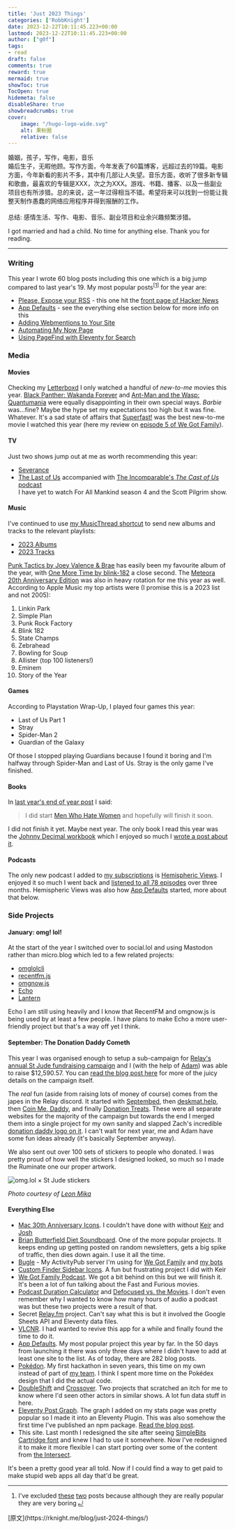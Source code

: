 ```yaml
---
title: 'Just 2023 Things'
categories: ['RobbKnight']
date: 2023-12-22T10:11:45.223+00:00
lastmod: 2023-12-22T10:11:45.223+00:00
author: ["g0f"]
tags:
- read
draft: false 
comments: true
reward: true 
mermaid: true 
showToc: true 
TocOpen: true 
hidemeta: false 
disableShare: true 
showbreadcrumbs: true 
cover:
    image: "/hugo-logo-wide.svg"
    alt: 果粉圈
    relative: false
---
```


<div>

<div> 婚姻，孩子，写作，电影，音乐<br/>
婚后生子，无暇他顾。写作方面，今年发表了60篇博客，远超过去的19篇。电影方面，今年新看的影片不多，其中有几部让人失望。音乐方面，收听了很多新专辑和歌曲，最喜欢的专辑是XXX，次之为XXX。游戏、书籍、播客、以及一些副业项目也有所涉猎。总的来说，这一年过得相当不错。希望将来可以找到一份能让我整天制作愚蠢的网络应用程序并得到报酬的工作。 <br/><br/>总结: 感情生活、写作、电影、音乐、副业项目和业余兴趣频繁涉猎。 <div>
<p>I got married and had a child. No time for anything else. Thank you for reading.</p>
<hr/>
<h3>Writing</h3>
<p>This year I wrote 60 blog posts including this one which is a big jump compared to last year's 19. My most popular posts<sup class="footnote-ref"><a href="https://rknight.me/feed.xml#fn1" id="fnref1">[1]</a></sup> for the year are:</p>
<ul>
<li><a href="https://rknight.me/please-expose-your-rss/">Please, Expose your RSS</a> - this one hit the <a href="https://news.ycombinator.com/item?id=38595855">front page of Hacker News</a></li>
<li><a href="https://rknight.me/app-defaults/">App Defaults</a> - see the everything else section below for more info on this</li>
<li><a href="https://rknight.me//adding-webmentions-to-your-site/">Adding Webmentions to Your Site</a></li>
<li><a href="https://rknight.me//automating-my-now-page/">Automating My Now Page</a></li>
<li><a href="https://rknight.me/using-pagefind-with-eleventy-for-search/">Using PageFind with Eleventy for Search</a></li>
</ul>
<h3>Media</h3>
<h4>Movies</h4>
<p>Checking my <a href="https://letterboxd.com/rknightuk">Letterboxd</a> I only watched a handful of <em>new-to-me</em> movies this year. <a href="https://www.imdb.com/title/tt9114286/">Black Panther: Wakanda Forever</a> and <a href="https://www.imdb.com/title/tt10954600/">Ant-Man and the Wasp: Quantumania</a> were equally disappointing in their own special ways. <em>Barbie</em> was...fine? Maybe the hype set my expectations too high but it was fine. Whatever. It's a sad state of affairs that <a href="https://www.imdb.com/title/tt2933474/">Superfast!</a> was the best new-to-me movie I watched this year (here my review on <a href="https://wegot.family/5/">episode 5 of We Got Family</a>).</p>
<h4>TV</h4>
<p>Just two shows jump out at me as worth recommending this year:</p>
<ul>
<li><a href="https://www.imdb.com/title/tt11280740/">Severance</a></li>
<li><a href="https://www.imdb.com/title/tt3581920/">The Last of Us</a> accompanied with <a href="https://www.theincomparable.com/tcou/">The Incomparable's <em>The Cast of Us</em> podcast</a><br/>
I have yet to watch For All Mankind season 4 and the Scott Pilgrim show.</li>
</ul>
<h4>Music</h4>
<p>I've continued to use <a href="https://rknight.me/add-to-musicthread-shortcut/">my MusicThread shortcut</a> to send new albums and tracks to the relevant playlists:</p>
<ul>
<li><a href="https://musicthread.app/thread/2L6LZz60026Onq3waGuwt7WdJ5x">2023 Albums</a></li>
<li><a href="https://musicthread.app/thread/2L6IuBPKCCo7fsA8SFyXZLirH5W">2023 Tracks</a></li>
</ul>
<p><a href="https://musicthread.app/link/2VIGOGRMFyCta6smxRY0H5jKPQq">Punk Tactics by Joey Valence &amp; Brae</a> has easily been my favourite album of the year, with <a href="https://musicthread.app/link/2X1GTScJIyLzJugjczig4sWFn66">One More Time by blink-182</a> a close second. The <a href="https://musicthread.app/link/2YgZCdX5aTVecEnkxXiVFpnTRaI?share_prompt=1">Meteora 20th Anniversary Edition</a> was also in heavy rotation for me this year as well. According to Apple Music my top artists were (I promise this is a 2023 list and not 2005):</p>
<ol>
<li>Linkin Park</li>
<li>Simple Plan</li>
<li>Punk Rock Factory</li>
<li>Blink 182</li>
<li>State Champs</li>
<li>Zebrahead</li>
<li>Bowling for Soup</li>
<li>Allister (top 100 listeners!)</li>
<li>Eminem</li>
<li>Story of the Year</li>
</ol>
<h4>Games</h4>
<p>According to Playstation Wrap-Up, I played four games this year:</p>
<ul>
<li>Last of Us Part 1</li>
<li>Stray</li>
<li>Spider-Man 2</li>
<li>Guardian of the Galaxy</li>
</ul>
<p>Of those I stopped playing Guardians because I found it boring and I'm halfway through Spider-Man and Last of Us. Stray is the only game I've finished.</p>
<h4>Books</h4>
<p>In <a href="https://rknight.me/just-2022-things/">last year's end of year post</a> I said:</p>
<blockquote>
<p>I did start <a href="https://micro.blog/books/9781728236254">Men Who Hate Women</a> and hopefully will finish it soon.</p>
</blockquote>
<p>I did not finish it yet. Maybe next year. The only book I read this year was the <a href="https://johnnydecimal.com/10-19-concepts/14-build-your-system/14.02-the-decimal-workbook/">Johnny Decimal workbook</a> which I enjoyed so much I <a href="https://rknight.me/using-the-johnny-decimal-system/">wrote a post about it</a>.</p>
<h4>Podcasts</h4>
<p>The only new podcast I added to <a href="http://localhost:8080/podcasts/roll/">my subscriptions</a> is <a href="https://hemisphericviews.com/">Hemispheric Views</a>. I enjoyed it so much I went back and <a href="http://localhost:8080/three-years-of-hemispheric-views-feedback/">listened to all 78 episodes</a> over three months. Hemispheric Views was also how <a href="https://defaults.rknight.me/">App Defaults</a> started, more about that below.</p>
<h3>Side Projects</h3>
<h4>January: omg! lol!</h4>
<p>At the start of the year I switched over to social.lol and using Mastodon rather than micro.blog which led to a few related projects:</p>
<ul>
<li><a href="https://github.com/rknightuk/omglolcli">omglolcli</a></li>
<li><a href="https://recentfm.rknight.me/">recentfm.js</a></li>
<li><a href="https://omgnow.rknight.me/">omgnow.js</a></li>
<li><a href="https://echo.rknight.me/">Echo</a></li>
<li><a href="https://lantern.rknight.me/">Lantern</a></li>
</ul>
<p>Echo I am still using heavily and I know that RecentFM and omgnow.js is being used by at least a few people. I have plans to make Echo a more user-friendly project but that's a way off yet I think.</p>
<h4>September: The Donation Daddy Cometh</h4>
<p>This year I was organised enough to setup a sub-campaign for <a href="https://relay.experience.stjude.org">Relay's annual St Jude fundraising campaign</a> and I (with the help of <a href="https://neatnik.net">Adam</a>) was able to raise $12,590.57. You can <a href="https://rknight.me/st-jude-2023-final-numbers/">read the blog post here</a> for more of the juicy details on the campaign itself.</p>
<p>The <em>real</em> fun (aside from raising lots of money of course) comes from the japes in the Relay discord. It started with <a href="http://septembed.rknight.me">Septembed</a>, then <a href="https://deskmat.help">deskmat.help</a>, then <a href="https://coinme.dad/dy">Coin Me, Daddy</a>, and finally <a href="https://donationtreats.rknight.me">Donation Treats</a>. These were all separate websites for the majority of the campaign but towards the end I merged them into a single project for my own sanity and slapped Zach's incredible <a href="https://donationdaddy.rknight.me">donation daddy logo on it</a>. I can't wait for next year, me and Adam have some fun ideas already (it's basically September anyway).</p>
<p>We also sent out over 100 sets of stickers to people who donated. I was pretty proud of how well the stickers I designed looked, so much so I made the Ruminate one our proper artwork.</p>
<p><img alt="omg.lol × St Jude stickers" src="https://rknightuk.s3.amazonaws.com/site/omg-lol-st-jude-stickers.jpg"/></p>
<p><em>Photo courtesy of <a href="https://lmika.org/">Leon Mika</a></em></p>
<h4>Everything Else</h4>
<ul>
<li><a href="https://rknightuk.github.io/mac-30-font-svg/">Mac 30th Anniversary Icons</a>. I couldn't have done with without <a href="https://keiransell.com/">Keir</a> and <a href="https://calvetti.me/">Josh</a></li>
<li><a href="https://treatday.rknight.me/">Brian Butterfield Diet Soundboard</a>. One of the more popular projects. It keeps ending up getting posted on random newsletters, gets a big spike of traffic, then dies down again. I use it all the time.</li>
<li><a href="https://bugle.lol/">Bugle</a> - My ActivityPub server I'm using for <a href="https://bugle.lol/@wegotfamily">We Got Family</a> and <a href="https://knightbot.rknight.me">my bots</a></li>
<li><a href="https://github.com/rknightuk/custom-finder-sidebar-icons">Custom Finder Sidebar Icons</a>. A fun but frustrating project I did with Keir</li>
<li><a href="https://wegot.family/">We Got Family Podcast</a>. We got a bit behind on this but we will finish it. It's been a lot of fun talking about the Fast and Furious movies.</li>
<li><a href="https://podduration.rknight.me/">Podcast Duration Calculator</a> and <a href="https://defocused-vs-the-movies.netlify.app/">Defocused vs. the Movies</a>. I don't even remember why I wanted to know how many hours of audio a podcast was but these two projects were a result of that.</li>
<li>Secret <a href="http://Relay.fm">Relay.fm</a> project. Can't say what this is but it involved the Google Sheets API and Eleventy data files.</li>
<li><a href="https://vlcnr.rknight.me/">VLCNR</a>. I had wanted to revive this app for a while and finally found the time to do it.</li>
<li><a href="https://defaults.rknight.me/">App Defaults</a>. My most popular project this year by far. In the 50 days from launching it there was only three days where I didn't have to add at least one site to the list. As of today, there are 282 blog posts.</li>
<li><a href="https://pokedon.rknight.me/">Pokédon</a>. My first hackathon in seven years, this time on my own instead of part of <a href="https://devsdodesign">my team</a>. I think I spent more time on the Pokédex design that I did the actual code.</li>
<li><a href="https://doubleshift.rknight.me">DoubleShift</a> and <a href="https://crossover.rknight.me">Crossover</a>. Two projects that scratched an itch for me to know where I'd seen other actors in similar shows. A lot fun data stuff in here.</li>
<li><a href="https://postgraph.rknight.me/">Eleventy Post Graph</a>. The graph I added on my stats page was pretty popular so I made it into an Eleventy Plugin. This was also somehow the first time I've published an npm package. <a href="https://rknight.me/eleventy-post-graph-plugin/">Read the blog post</a>.</li>
<li>This site. Last month I redesigned the site after seeing <a href="https://simplebits.shop/products/cartridge">SimpleBits Cartridge font</a> and knew I had to use it somewhere. Now I've redesigned it to make it more flexible I can start porting over some of the content from <a href="https://intersect.rknight.me">the Intersect</a>.</li>
</ul>
<p>It's been a pretty good year all told. Now if I could find a way to get paid to make stupid web apps all day that'd be great.</p>
<hr class="footnotes-sep"/>
<section class="footnotes">
<ol class="footnotes-list">
<li class="footnote-item" id="fn1"><p>I've excluded <a href="https://rknight.me/convert-spotify-facebook-to-email-login/">these</a> <a href="https://rknight.me//create-a-blank-no-header-markdown-table/">two</a> posts because although they are really popular they are very boring <a class="footnote-backref" href="https://rknight.me/feed.xml#fnref1">⤾</a></p>
</li>
</ol>
</section>
</div></div>
</div>

<div>
[原文](https://rknight.me/blog/just-2024-things/)
</div>

